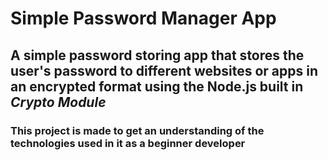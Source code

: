 # Simple Password Manager App

## A simple password storing app that stores the user's password to different websites or apps in an encrypted format using the Node.js built in _Crypto Module_

### This project is made to get an understanding of the technologies used in it as a beginner developer
